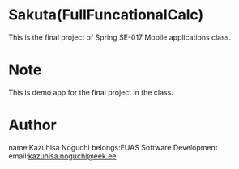 # Sakuta(FullFuncationalCalc)
 
 This is the final project of Spring SE-017 Mobile applications class.
 
# Note
 
This is demo app for the final project in the class.

 
# Author
 
name:Kazuhisa Noguchi
belongs:EUAS Software Development 
email:kazuhisa.noguchi@eek.ee
